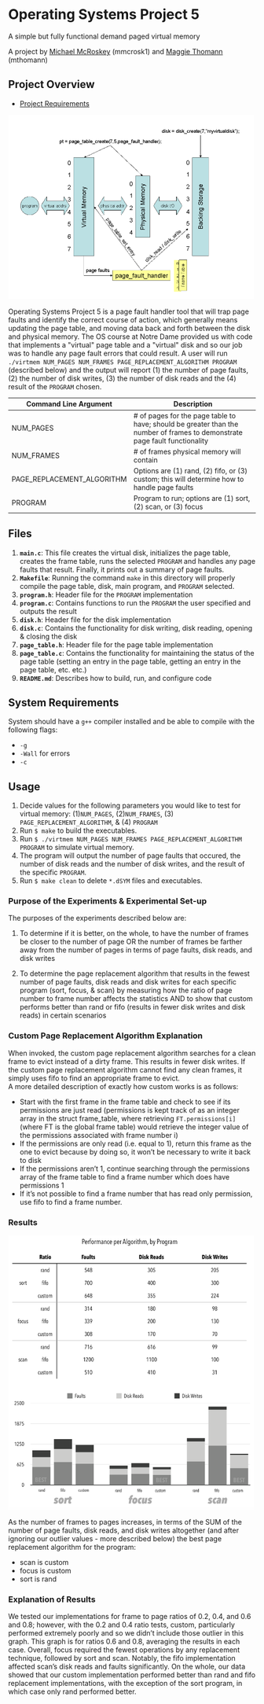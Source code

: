 # Operating Systems Project 5
A simple but fully functional demand paged virtual memory

A project by [Michael McRoskey](http://michaelmcroskey.com/) (mmcrosk1) and [Maggie Thomann](http://maggiethomann.com/) (mthomann)

Project Overview
--------

- [Project Requirements](http://www3.nd.edu/~dthain/courses/cse30341/spring2017/project5/project5.html)

<img src="images/vm1.gif" width="500">

Operating Systems Project 5 is a page fault handler tool that will trap page faults and identify the correct course of action, which generally means updating the page table, and moving data back and forth between the disk and physical memory.  The OS course at Notre Dame provided us with code that implements a "virtual" page table and a "virtual" disk and so our job was to handle any page fault errors that could result.  A user will run `./virtmem NUM_PAGES NUM_FRAMES PAGE_REPLACEMENT_ALGORITHM PROGRAM` (described below) and the output will report (1) the number of page faults, (2) the number of disk writes, (3) the number of disk reads and the (4) result of the `PROGRAM` chosen.

|       Command Line Argument       |                 Description               |
|-----------------------------------|-------------------------------------------|
|  NUM_PAGES		            | # of pages for the page table to have; should be greater than the number of frames to demonstrate page fault functionality |
|  NUM_FRAMES                       | # of frames physical memory will contain |
| PAGE_REPLACEMENT_ALGORITHM        | Options are (1) rand, (2) fifo, or (3) custom; this will determine how to handle page faults |
| PROGRAM			    | Program to run; options are (1) sort, (2) scan, or (3) focus | 

## Files
1. **`main.c`**: This file creates the virtual disk, initializes the page table, creates the frame table, runs the selected `PROGRAM` and handles any page faults that result.  Finally, it prints out a summary of page faults.
2. **`Makefile`**: Running the command `make` in this directory will properly compile the page table, disk, main program, and `PROGRAM` selected.
3. **`program.h`**: Header file for the `PROGRAM` implementation
4. **`program.c`**: Contains functions to run the `PROGRAM` the user specified and outputs the result
5. **`disk.h`**: Header file for the disk implementation
6. **`disk.c`**: Contains the functionality for disk writing, disk reading, opening & closing the disk
7. **`page_table.h`**: Header file for the page table implementation
8. **`page_table.c`**: Contains the functionality for maintaining the status of the page table (setting an entry in the page table, getting an entry in the page table, etc. etc.)
9. **`README.md`**: Describes how to build, run, and configure code

## System Requirements
System should have a `g++` compiler installed and be able to compile with the following flags:
- `-g`
- `-Wall` for errors
- `-c` 

## Usage
1. Decide values for the following parameters you would like to test for virtual memory: (1)`NUM_PAGES`, (2)`NUM_FRAMES`, (3) `PAGE_REPLACEMENT_ALGORITHM`, & (4) `PROGRAM`
2. Run `$ make` to build the executables.
3. Run `$ ./virtmem NUM_PAGES NUM_FRAMES PAGE_REPLACEMENT_ALGORITHM PROGRAM` to simulate virtual memory.
4. The program will output the number of page faults that occured, the number of disk reads and the number of disk writes, and the result of the specific `PROGRAM`.
5. Run `$ make clean` to delete `*.dSYM` files and executables.

### Purpose of the Experiments & Experimental Set-up

The purposes of the experiments described below are:

1. To determine if it is better, on the whole, to have the number of frames be closer to the number of page OR the number of frames be farther away from the number of pages in terms of page faults, disk reads, and disk writes

2. To determine the page replacement algorithm that results in the fewest number of page faults, disk reads and disk writes for each specific program (sort, focus, & scan) by measuring how the ratio of page number to frame number affects the statistics AND to show that custom performs better than rand or fifo (results in fewer disk writes and disk reads) in certain scenarios


### Custom Page Replacement Algorithm Explanation

When invoked, the custom page replacement algorithm searches for a clean frame to evict instead of a dirty frame.  This results in fewer disk writes.  If the custom page replacement algorithm cannot find any clean frames, it simply uses fifo to find an appropriate frame to evict.  
	A more detailed description of exactly how custom works is as follows:
	
* Start with the first frame in the frame table and check to see if its permissions are just read (permissions is kept track of as an integer array in the struct frame_table, where retrieving `FT.permissions[i]` (where FT is the global frame table) would retrieve the integer value of the permissions associated with frame number i)
* If the permissions are only read (i.e. equal to 1), return this frame as the one to evict because by doing so, it won’t be necessary to write it back to disk
* If the permissions aren’t 1, continue searching through the permissions array of the frame table to find a frame number which does have permissions 1
* If it’s not possible to find a frame number that has read only permission, use fifo to find a frame number.

### Results

<img src="images/results.png" width="500">

As the number of frames to pages increases, in terms of the SUM of the number of page faults, disk reads, and disk writes altogether (and after ignoring our outlier values - more described below) the best page replacement algorithm for the program: 

* scan is custom
* focus is custom
* sort is rand

### Explanation of Results

We tested our implementations for frame to page ratios of 0.2, 0.4, and 0.6 and 0.8; however, with the 0.2 and 0.4 ratio tests, custom, particularly performed extremely poorly and so we didn’t include those outlier in this graph.  This graph is for ratios 0.6 and 0.8, averaging the results in each case. Overall, focus required the fewest operations by any replacement technique, followed by sort and scan. Notably, the fifo implementation affected scan’s disk reads and faults significantly. On the whole, our data showed that our custom implementation performed better than rand and fifo replacement implementations, with the exception of the sort program, in which case only rand performed better.   

